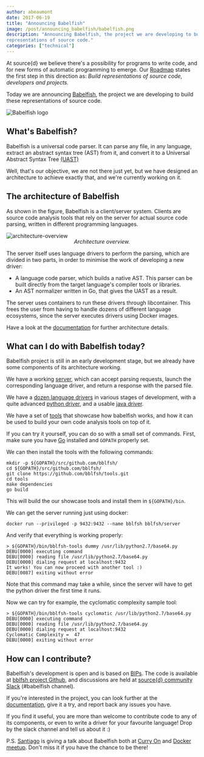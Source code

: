 ```yaml
---
author: abeaumont
date: 2017-06-19
title: "Announcing Babelfish"
image: /post/announcing_babelfish/babelfish.png
description: "Announcing Babelfish, the project we are developing to build
representations of source code."
categories: ["technical"]
---
```


<style>
p.dt {
  margin-top: -16px;
  font-style: italic;
}
</style>

At source{d} we believe there's a possibility for programs to write code, and for
new forms of automatic programming to emerge. Our
[Roadmap](https://blog.sourced.tech/post/our-roadmap/) states the first step in this
direction as: *Build representations of source code, developers and projects.*

Today we are announcing [Babelfish](https://doc.bblf.sh/), the project we are
developing to build these representations of source code.

![Babelfish logo](/post/announcing_babelfish/babelfish.png)

## What's Babelfish?

Babelfish is a universal code parser. It can parse any file, in any language,
extract an abstract syntax tree (AST) from it, and convert it to a Universal
Abstract Syntax Tree [(UAST)](https://doc.bblf.sh/uast/specification.html)

Well, that's our objective, we are not there just yet, but we have designed an
architecture to achieve exactly that, and we're currently working on it.

## The architecture of Babelfish

As shown in the figure, Babelfish is a client/server system. Clients are source
code analysis tools that rely on the server for actual source code parsing,
written in different programming languages.

![architecture-overview](/post/announcing_babelfish/architecture-overview.png)
<p align="center" class="dt">Architecture overview.</p>

The server itself uses language drivers to perform the parsing, which are
divided in two parts, in order to minimise the work of developing a new driver:

- A language code parser, which builds a native AST. This parser can be built
  directly from the target language's compiler tools or libraries.
- An AST normalizer written in Go, that gives the UAST as a result.

The server uses containers to run these drivers through libcontainer. This
frees the user from having to handle dozens of different language ecosystems,
since the server executes drivers using Docker images.

Have a look at the [documentation](https://doc.bblf.sh/architecture.html) for
further architecture details.

## What can I do with Babelfish today?

Babelfish project is still in an early development stage, but we already have
some components of its architecture working.

We have a working [server](https://github.com/bblfsh/server/), which can accept parsing requests,
launch the corresponding language driver, and return a response with the parsed
file.

We have a [dozen language drivers](https://doc.bblf.sh/languages.html) in
various stages of development, with a quite advanced
[python driver](https://github.com/bblfsh/python-driver), and a usable
[java driver](https://github.com/bblfsh/java-driver).

We have a set of [tools](https://github.com/bblfsh/tools) that showcase how
babelfish works, and how it can be used to build your own code analysis tools on
top of it.

If you can try it yourself, you can do so with a small set of commands.
First, make sure you have [Go](https://golang.org/doc/install) installed
and `GOPATH` properly set.

We can then install the tools with the following commands:

```
mkdir -p ${GOPATH}/src/github.com/bblfsh/
cd ${GOPATH}/src/github.com/bblfsh/
git clone https://github.com/bblfsh/tools.git
cd tools
make dependencies
go build
```

This will build the our showcase tools and install them in `${GOPATH}/bin`.

We can get the server running just using docker:

```
docker run --privileged -p 9432:9432 --name bblfsh bblfsh/server
```

And verify that everything is working properly:

```
> ${GOPATH}/bin/bblfsh-tools dummy /usr/lib/python2.7/base64.py
DEBU[0000] executing command
DEBU[0000] reading file /usr/lib/python2.7/base64.py
DEBU[0000] dialing request at localhost:9432
It works! You can now proceed with another tool :)
DEBU[0087] exiting without error
```

Note that this command may take a while,
since the server will have to get the python driver the first time it runs.

Now we can try for example, the cyclomatic complexity sample tool:

```
> ${GOPATH}/bin/bblfsh-tools cyclomatic /usr/lib/python2.7/base64.py
DEBU[0000] executing command
DEBU[0000] reading file /usr/lib/python2.7/base64.py
DEBU[0000] dialing request at localhost:9432
Cyclomatic Complexity =  47
DEBU[0000] exiting without error
```

## How can I contribute?

Babelfish's development is open
and is based on [BIPs](https://doc.bblf.sh/proposals/).
The code is available at
[bblfsh project Github](https://github.com/bblfsh/), and discussions are held at
[source{d} community Slack](https://join.slack.com/sourced-community/shared_invite/MTkwNTM0ODEyODIzLTE0OTYxMzc5NTMtODRhMDYyNzAyYQ)
(#babelfish channel).

If you're interested in the project, you can look further at the
[documentation](https://doc.bblf.sh/), give it a try, and report back any issues
you have.

If you find it useful, you are more than welcome to contribute code to any of
its components, or even to write a driver for your favourite language! Drop by the
slack channel and tell us about it :)

P.S. [Santiago](https://github.com/smola) is giving a talk about Babelfish both at
[Curry On](http://curry-on.org/2017/sessions/babelfish-universal-code-parsing-server.html)
and [Docker meetup](https://www.meetup.com/Docker-meetups/events/240565310/).
Don't miss it if you have the chance to be there!
